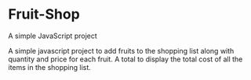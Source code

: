 # Fruit-Shop
A simple JavaScript project


A simple javascript project to add fruits to the shopping list along with quantity and price for each fruit.
A total to display the total cost of all the items in the shopping list. 
